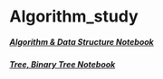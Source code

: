 # Algorithm_study

##### [Algorithm & Data Structure Notebook](https://colab.research.google.com/drive/1Lyq31L9QgmZS2OH0I-QhixHjdPZrtriM)

##### [Tree, Binary Tree Notebook](https://colab.research.google.com/drive/1XGEcPcHhUwC4TYpPH6QH5ED2FrlhOa7C#scrollTo=f5BiJI9RryWS)


